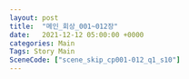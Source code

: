 ```yaml
---
layout: post
title:  "메인_회상_001~012장"
date:   2021-12-12 05:00:00 +0000
categories: Main
Tags: Story Main
SceneCode: ["scene_skip_cp001-012_q1_s10"]
---
```

